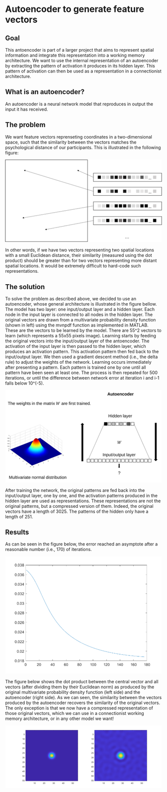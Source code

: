 # Autoencoder to generate feature vectors

## Goal

This antoencoder is part of a larger project that aims to represent spatial information and integrate this representation into a working memory architecture.
We want to use the internal representation of an autoencoder by extracting the pattern of activation it produces in its hidden layer. This pattern of activation can then be used as a representation in a connectionist architecture.

## What is an autoencoder?

An autoencoder is a neural network model that reproduces in output the input it has received.

## The problem

We want feature vectors reprenseting coordinates in a two-dimensional space, such that the similarity between the vectors matches the psychological distance of our participants. This is illustrated in the following figure:

![](img/problem.svg)

In other words, if we have two vectors representing two spatial locations with a small Euclidean distance, their similarity (measured using the dot product) should be greater than for two vectors representing more distant spatial locations. It would be extremely difficult to hard-code such representations.

## The solution

To solve the problem as described above, we decided to use an autoencoder, whose general architecture is illustrated in the figure bellow. The model has two layer: one input/output layer and a hidden layer. Each node in the input layer is connected to all nodes in the hidden layer.
The original vectors are drawn from a multivariate probability density function (shown in left) using the mvnpdf function as implemented in MATLAB. These are the vectors to be learned by the model. There are 55^2 vectors to learn (which represents a 55x55 pixels image).
Learning starts by feeding the original vectors into the input/output layer of the antoencoder. The activation of the input layer is then passed to the hidden layer, which produces an activation pattern. This activation pattern then fed back to the input/output layer. We then used a gradient descent method (i.e., the delta rule) to adjust the weights of the network. Learning occurs immediately after presenting a pattern. Each pattern is trained one by one until all pattern have been seen at least one. The process is then repeated for 500 iterations, or until the difference between network error at iteration i and i-1 falls below 10^(-5).

![](img/architecture.svg)

After training the network, the original patterns are fed back into the input/output layer, one by one, and the activation patterns produced in the hidden layer are used as representations. These representations are not the original patterns, but a compressed version of them. Indeed, the original vectors have a length of 3025. The patterns of the hidden only have a length of 251.

## Results

As can be seen in the figure below, the error reached an asymptote after a reasonable number (i.e., 170) of iterations. 

![](img/error.png)

The figure below shows the dot product between the central vector and all vectors (after dividing them by their Euclidean norm) as produced by the original multivariate probability density function (left side) and the autoencoder (right side). As we can seen, the similarity between the vectors produced by the autoencoder recovers the similarity of the original vectors. The only exception is that we now have a compressed representation of those original vectors, which we can use in a connectionist working memory architecture, or in any other model we want!

![](img/pattern.png)